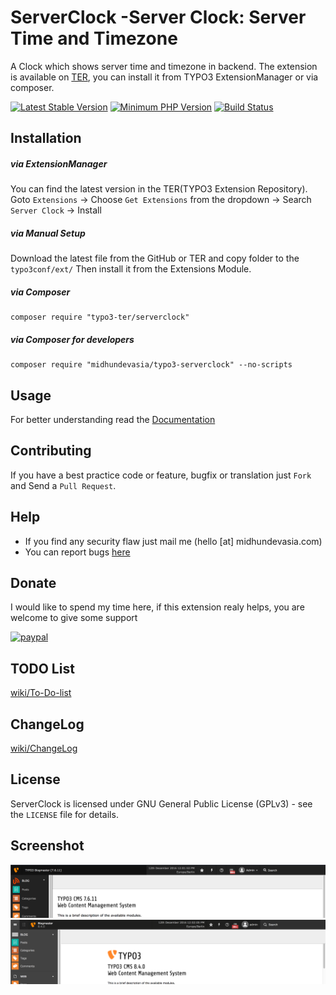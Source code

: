 # ServerClock -Server Clock: Server Time and Timezone

A Clock which shows server time and timezone in backend. The extension is available on [TER](https://typo3.org/extensions/repository/view/server_clock), you can install it from TYPO3 ExtensionManager or via composer. 

[![Latest Stable Version](https://img.shields.io/packagist/v/midhundevasia/typo3-serverclock.svg?style=flat-square)](https://packagist.org/packages/midhundevasia/typo3-serverclock)
[![Minimum PHP Version](https://img.shields.io/badge/php-%3E%3D%205.5-8892BF.svg?style=flat-square)](https://php.net/)
[![Build Status](https://travis-ci.org/midhundevasia/typo3-serverclock.svg?branch=master)](https://travis-ci.org/midhundevasia/typo3-serverclock)


## Installation
##### via ExtensionManager
You can find the latest version in the TER(TYPO3 Extension Repository).
Goto `Extensions` -> Choose `Get Extensions` from the dropdown -> Search `Server Clock` -> Install

##### via Manual Setup
Download the latest file from the GitHub or TER and copy folder to the `typo3conf/ext/`
Then install it from the Extensions Module.

##### via Composer 
	composer require "typo3-ter/serverclock"

##### via Composer for developers
	composer require "midhundevasia/typo3-serverclock" --no-scripts

## Usage
For better understanding read the [Documentation](https://github.com/midhundevasia/typo3-serverclock/wiki)

## Contributing
If you have a best practice code or feature, bugfix or translation just `Fork` and Send a `Pull Request`.


## Help
* If you find any security flaw just mail me (hello [at] midhundevasia.com)
* You can report bugs [here](https://github.com/midhundevasia/typo3-serverclock/issues)

## Donate
I would like to spend my time here, if this extension realy helps, you are welcome to 
give some support

[![paypal](https://www.paypalobjects.com/webstatic/en_US/i/btn/png/blue-rect-paypal-26px.png)](https://www.paypal.me/midhundevasia/)

## TODO List
[wiki/To-Do-list](https://github.com/midhundevasia/typo3-serverclock/wiki/To-Do-list)

## ChangeLog
[wiki/ChangeLog](https://github.com/midhundevasia/typo3-serverclock/wiki/ChangeLog)

## License
ServerClock is licensed under GNU General Public License (GPLv3) - see the `LICENSE` file for details.


## Screenshot
![](https://raw.githubusercontent.com/midhundevasia/typo3-serverclock/master/Documentation/Images/Version7.png)
![](https://raw.githubusercontent.com/midhundevasia/typo3-serverclock/master/Documentation/Images/Version8.png)
